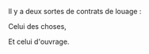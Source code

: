   
 Il y a deux sortes de contrats de louage :  

  
 Celui des choses,  

  
 Et celui d'ouvrage.  
